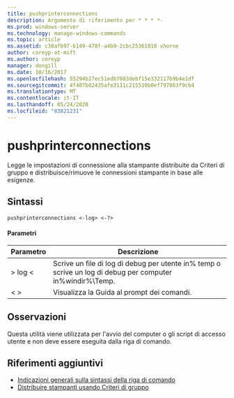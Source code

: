 ```yaml
---
title: pushprinterconnections
description: Argomento di riferimento per * * * *-
ms.prod: windows-server
ms.technology: manage-windows-commands
ms.topic: article
ms.assetid: c30afb97-b149-478f-a4b9-2cbc25361818 vhorne
author: coreyp-at-msft
ms.author: coreyp
manager: dongill
ms.date: 10/16/2017
ms.openlocfilehash: 55294b27ec51edb7083debf15e332117b9b4e1df
ms.sourcegitcommit: 4f407b82435afe3111c215510b0ef797863f9cb4
ms.translationtype: MT
ms.contentlocale: it-IT
ms.lasthandoff: 05/24/2020
ms.locfileid: "83821231"
---
```

# <a name="pushprinterconnections"></a>pushprinterconnections



Legge le impostazioni di connessione alla stampante distribuite da Criteri di gruppo e distribuisce/rimuove le connessioni stampante in base alle esigenze.

## <a name="syntax"></a>Sintassi

```
pushprinterconnections <-log> <-?>
```

#### <a name="parameters"></a>Parametri

|Parametro|Descrizione|
|---------|-----------|
|> log <|Scrive un file di log di debug per utente in% temp o scrive un log di debug per computer in%windir%\Temp.|
|< >|Visualizza la Guida al prompt dei comandi.|

## <a name="remarks"></a>Osservazioni

Questa utilità viene utilizzata per l'avvio del computer o gli script di accesso utente e non deve essere eseguita dalla riga di comando.

## <a name="additional-references"></a>Riferimenti aggiuntivi

- [Indicazioni generali sulla sintassi della riga di comando](command-line-syntax-key.md)
-   [Distribuire stampanti usando Criteri di gruppo](https://go.microsoft.com/fwlink/?LinkId=230627)